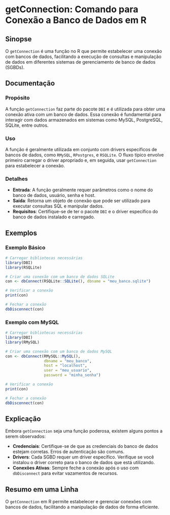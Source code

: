 <!--
Meta Description: # getConnection: Comando para Conexão a Banco de Dados em R ## Sinopse O `getConnection` é uma função no R que permite estabelecer uma conexão com ban...
Meta Keywords: dados, conexão, banco, com, para
-->

# getConnection: Comando para Conexão a Banco de Dados em R

## Sinopse
O `getConnection` é uma função no R que permite estabelecer uma conexão com bancos de dados, facilitando a execução de consultas e manipulação de dados em diferentes sistemas de gerenciamento de banco de dados (SGBDs).

## Documentação
### Propósito
A função `getConnection` faz parte do pacote `DBI` e é utilizada para obter uma conexão ativa com um banco de dados. Essa conexão é fundamental para interagir com dados armazenados em sistemas como MySQL, PostgreSQL, SQLite, entre outros.

### Uso
A função é geralmente utilizada em conjunto com drivers específicos de bancos de dados, como `RMySQL`, `RPostgres`, e `RSQLite`. O fluxo típico envolve primeiro carregar o driver apropriado e, em seguida, usar `getConnection` para estabelecer a conexão.

### Detalhes
- **Entrada**: A função geralmente requer parâmetros como o nome do banco de dados, usuário, senha e host.
- **Saída**: Retorna um objeto de conexão que pode ser utilizado para executar consultas SQL e manipular dados.
- **Requisitos**: Certifique-se de ter o pacote `DBI` e o driver específico do banco de dados instalado e carregado.

## Exemplos
### Exemplo Básico
```R
# Carregar bibliotecas necessárias
library(DBI)
library(RSQLite)

# Criar uma conexão com um banco de dados SQLite
con <- dbConnect(RSQLite::SQLite(), dbname = "meu_banco.sqlite")

# Verificar a conexão
print(con)

# Fechar a conexão
dbDisconnect(con)
```

### Exemplo com MySQL
```R
# Carregar bibliotecas necessárias
library(DBI)
library(RMySQL)

# Criar uma conexão com um banco de dados MySQL
con <- dbConnect(RMySQL::MySQL(), 
                 dbname = "meu_banco", 
                 host = "localhost", 
                 user = "meu_usuario", 
                 password = "minha_senha")

# Verificar a conexão
print(con)

# Fechar a conexão
dbDisconnect(con)
```

## Explicação
Embora `getConnection` seja uma função poderosa, existem alguns pontos a serem observados:

- **Credenciais**: Certifique-se de que as credenciais do banco de dados estejam corretas. Erros de autenticação são comuns.
- **Drivers**: Cada SGBD requer um driver específico. Verifique se você instalou o driver correto para o banco de dados que está utilizando.
- **Conexões Ativas**: Sempre feche a conexão após o uso com `dbDisconnect` para evitar vazamentos de recursos.

## Resumo em uma Linha
O `getConnection` em R permite estabelecer e gerenciar conexões com bancos de dados, facilitando a manipulação de dados de forma eficiente.